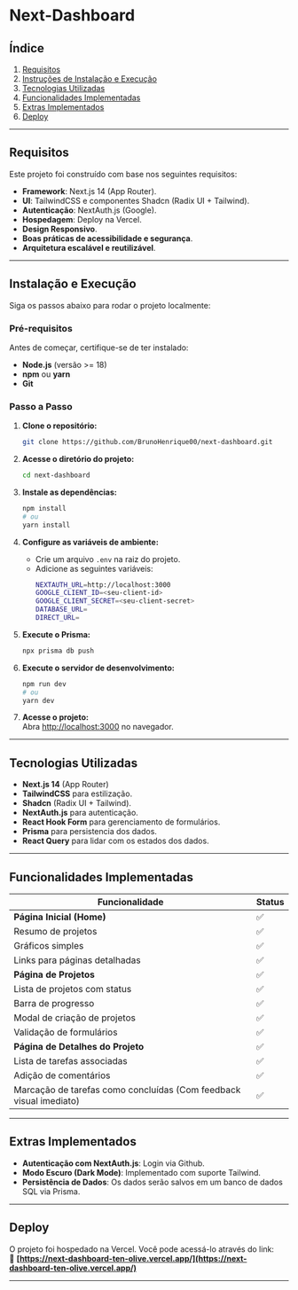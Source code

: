 # Next-Dashboard

## Índice

1. [Requisitos](#requisitos)  
2. [Instruções de Instalação e Execução](#instalação-e-execução)  
3. [Tecnologias Utilizadas](#tecnologias-utilizadas)  
4. [Funcionalidades Implementadas](#funcionalidades-implementadas)  
5. [Extras Implementados](#extras-implementados)  
6. [Deploy](#deploy)  

---

## Requisitos

Este projeto foi construído com base nos seguintes requisitos:

- **Framework**: Next.js 14 (App Router).  
- **UI**: TailwindCSS e componentes Shadcn (Radix UI + Tailwind).  
- **Autenticação**: NextAuth.js (Google).  
- **Hospedagem**: Deploy na Vercel.  
- **Design Responsivo**.  
- **Boas práticas de acessibilidade e segurança**.  
- **Arquitetura escalável e reutilizável**.  

---

## Instalação e Execução

Siga os passos abaixo para rodar o projeto localmente:

### Pré-requisitos

Antes de começar, certifique-se de ter instalado:

- **Node.js** (versão >= 18)  
- **npm** ou **yarn**  
- **Git**  

### Passo a Passo

1. **Clone o repositório:**
   ```bash
   git clone https://github.com/BrunoHenrique00/next-dashboard.git
   ```

2. **Acesse o diretório do projeto:**
   ```bash
   cd next-dashboard
   ```

3. **Instale as dependências:**
   ```bash
   npm install
   # ou
   yarn install
   ```

4. **Configure as variáveis de ambiente:**

   - Crie um arquivo `.env` na raiz do projeto.  
   - Adicione as seguintes variáveis:
     ```bash
     NEXTAUTH_URL=http://localhost:3000
     GOOGLE_CLIENT_ID=<seu-client-id>
     GOOGLE_CLIENT_SECRET=<seu-client-secret>
     DATABASE_URL=
     DIRECT_URL=
     ```

5. **Execute o Prisma:**
   ```bash
   npx prisma db push
   ```

6. **Execute o servidor de desenvolvimento:**
    ```bash
    npm run dev
    # ou
    yarn dev
    ```

7. **Acesse o projeto:**  
   Abra [http://localhost:3000](http://localhost:3000) no navegador.  

---

## Tecnologias Utilizadas

- **Next.js 14** (App Router)  
- **TailwindCSS** para estilização.  
- **Shadcn** (Radix UI + Tailwind).  
- **NextAuth.js** para autenticação.  
- **React Hook Form** para gerenciamento de formulários. 
- **Prisma** para persistencia dos dados.
- **React Query** para lidar com os estados dos dados.

---

## Funcionalidades Implementadas

| Funcionalidade                        | Status   |
|---------------------------------------|----------|
| **Página Inicial (Home)**             | ✅       |
| Resumo de projetos                    | ✅       |
| Gráficos simples                      | ✅       |
| Links para páginas detalhadas         | ✅       |
| **Página de Projetos**                | ✅       |
| Lista de projetos com status          | ✅       |
| Barra de progresso                    | ✅       |
| Modal de criação de projetos          | ✅       |
| Validação de formulários              | ✅       |
| **Página de Detalhes do Projeto**     | ✅       |
| Lista de tarefas associadas           | ✅       |
| Adição de comentários                 | ✅       |
| Marcação de tarefas como concluídas (Com feedback visual imediato)   | ✅       |

---

## Extras Implementados

- **Autenticação com NextAuth.js**: Login via Github.  
- **Modo Escuro (Dark Mode)**: Implementado com suporte Tailwind.  
- **Persistência de Dados**: Os dados serão salvos em um banco de dados SQL via Prisma.   

---

## Deploy

O projeto foi hospedado na Vercel. Você pode acessá-lo através do link:  
🔗 **[https://next-dashboard-ten-olive.vercel.app/](https://next-dashboard-ten-olive.vercel.app/)**  

---